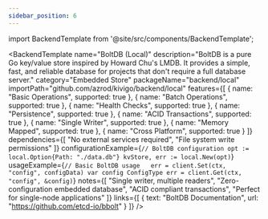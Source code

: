 ```yaml
---
sidebar_position: 6
---
```


import BackendTemplate from '@site/src/components/BackendTemplate';

<BackendTemplate
  name="BoltDB (Local)"
  description="BoltDB is a pure Go key/value store inspired by Howard Chu's LMDB. It provides a simple, fast, and reliable database for projects that don't require a full database server."
  category="Embedded Store"
  packageName="backend/local"
  importPath="github.com/azrod/kivigo/backend/local"
  features={[
    { name: "Basic Operations", supported: true },
    { name: "Batch Operations", supported: true },
    { name: "Health Checks", supported: true },
    { name: "Persistence", supported: true },
    { name: "ACID Transactions", supported: true },
    { name: "Single Writer", supported: true },
    { name: "Memory Mapped", supported: true },
    { name: "Cross Platform", supported: true }
  ]}
  dependencies={[
    "No external services required",
    "File system write permissions"
  ]}
  configurationExample={`// BoltDB configuration
opt := local.Option{Path: "./data.db"}
kvStore, err := local.New(opt)`}
  usageExample={`// Basic BoltDB usage  
err = client.Set(ctx, "config", configData)
var config ConfigType
err = client.Get(ctx, "config", &config)`}
  notes={[
    "Single writer, multiple readers",
    "Zero-configuration embedded database",
    "ACID compliant transactions",
    "Perfect for single-node applications"
  ]}
  links={[
    { text: "BoltDB Documentation", url: "https://github.com/etcd-io/bbolt" }
  ]}
/>